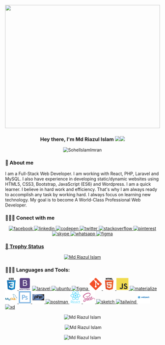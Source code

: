<a href="#"><img width="100%" src="https://sohelislamimran.netlify.app/static/media/Developer.e0ed7fbf.svg" height="400px"/></a>

<h3 align="center">Hey there, I'm Md Riazul Islam <img src="https://media.giphy.com/media/hvRJCLFzcasrR4ia7z/giphy.gif" width="28"><img src="https://emojis.slackmojis.com/emojis/images/1531849430/4246/blob-sunglasses.gif?1531849430" width="28"/></h3>

<p align="center">
<img src="https://komarev.com/ghpvc/?username=SohelIslamImran&label=Profile%20views&color=0e75b6&style=flat" alt="SohelIslamImran" />
</p>

### 📖 About me

I am a Full-Stack Web Developer. I am working with React, PHP, Laravel and MySQL. I also have experience in developing static/dynamic websites using HTML5, CSS3, Bootstrap, JavaScript (ES6) and Wordpress. I am a quick learner. I believe in hard work and efficiency. That's why I am always ready to accomplish any task by working hard. I always focus on learning new technology. My goal is to become A World-Class Professional Web Developer. 

 ### 🕵🏻‍♂️ Conect with me
 
  <p align="center">
 <a href="https://www.facebook.com/WhoIsRiaz/" target="_blank"> <img src="https://www.vectorlogo.zone/logos/facebook/facebook-icon.svg" alt="facebook" width="30" height="30"/>
 <a href="https://www.linkedin.com/in/engr-riazulislam/" target="_blank"> <img src="https://www.vectorlogo.zone/logos/linkedin/linkedin-icon.svg" alt="linkedin" width="30" height="30"/>
  <a href="https://codepen.io/devriazul" target="_blank"> <img src="https://www.vectorlogo.zone/logos/codepen/codepen-icon.svg" alt="codepen" width="30" height="30"/>
 <a href="https://twitter.com/ReazRaaz" target="_blank"> <img src="https://www.vectorlogo.zone/logos/twitter/twitter-icon.svg" alt="twitter" width="30" height="30"/>
 <a href="overflow.com/users/16483163/md-riazul-islam" target="_blank"> <img src="https://www.vectorlogo.zone/logos/stackoverflow/stackoverflow-icon.svg" alt="stackoverflow" width="30" height="30"/>
  <a href="https://www.pinterest.com/rootriaz/_saved/" target="_blank"> <img src="https://www.vectorlogo.zone/logos/pinterest/pinterest-icon.svg" alt="pinterest" width="30" height="30"/>
  <a href="" target="_blank"> <img src="https://www.vectorlogo.zone/logos/skype/skype-icon.svg" alt="skype" width="30" height="30"/>
  <a href="" target="_blank"> <img src="https://www.vectorlogo.zone/logos/whatsapp/whatsapp-icon.svg" alt="whatsapp" width="30" height="30"/>
  <a href="https://www.figma.com/files/user/989569216476556595?fuid=989569216476556595" target="_blank"> <img src="https://www.vectorlogo.zone/logos/figma/figma-icon.svg" alt="figma" width="30" height="30"/>
  </p>
   
### 🤵 Trophy Status
   
<p align="center"> <a href="https://github.com/ryo-ma/github-profile-trophy"><img src="https://github-profile-trophy.vercel.app/?username=devriazul" alt="Md Riazul Islam" /></a> </p>

### 👨🏻‍💻 Languages and Tools:
<p align="center">
 
 <a href="https://www.w3schools.com/css/" target="_blank"> <img src="https://raw.githubusercontent.com/devicons/devicon/master/icons/css3/css3-original-wordmark.svg" alt="css3" width="40" height="40"/> </a>
<a href="https://getbootstrap.com" target="_blank"> <img src="https://raw.githubusercontent.com/devicons/devicon/master/icons/bootstrap/bootstrap-plain-wordmark.svg" alt="bootstrap" width="40" height="40"/></a>
<a href="https://laravel.com/" target="_blank"> <img src="https://www.vectorlogo.zone/logos/laravel/laravel-icon.svg" alt="laravel" width="40" height="40"/> </a>
<a href="https://ubuntu.com/" target="_blank"> <img src="https://raw.githubusercontent.com/gilbarbara/logos/804dc257b59e144eaca5bc6ffd16949752c6f789/logos/ubuntu.svg" alt="ubuntu" width="40" height="40"/> </a> 
<a href="https://www.figma.com/" target="_blank"> <img src="https://www.vectorlogo.zone/logos/figma/figma-icon.svg" alt="figma" width="40" height="40"/> </a> 
<a href="https://github.com" target="_blank"> <img src="https://raw.githubusercontent.com/devicons/devicon/master/icons/git/git-plain.svg" alt="git" width="40" height="40"/> </a> 
<a href="https://www.w3.org/html/" target="_blank"> <img src="https://raw.githubusercontent.com/devicons/devicon/master/icons/html5/html5-original-wordmark.svg" alt="html5" width="40" height="40"/> </a> 
<a href="https://developer.mozilla.org/en-US/docs/Web/JavaScript" target="_blank"> <img src="https://raw.githubusercontent.com/devicons/devicon/master/icons/javascript/javascript-original.svg" alt="javascript" width="40" height="40"/> </a> 
<a href="https://materializecss.com/" target="_blank"> <img src="https://raw.githubusercontent.com/prplx/svg-logos/5585531d45d294869c4eaab4d7cf2e9c167710a9/svg/materialize.svg" alt="materialize" width="40" height="40"/> </a> 
<a href="https://www.mysql.com/" target="_blank"> <img src="https://raw.githubusercontent.com/devicons/devicon/master/icons/mysql/mysql-original-wordmark.svg" alt="mysql" width="40" height="40"/> </a> 
<a href="https://www.photoshop.com/en" target="_blank"> <img src="https://raw.githubusercontent.com/devicons/devicon/master/icons/photoshop/photoshop-line.svg" alt="photoshop" width="40" height="40"/> </a> 
<a href="https://www.php.net" target="_blank"> <img src="https://raw.githubusercontent.com/devicons/devicon/master/icons/php/php-original.svg" alt="php" width="40" height="40"/> </a> 
<a href="https://postman.com" target="_blank"> <img src="https://www.vectorlogo.zone/logos/getpostman/getpostman-icon.svg" alt="postman" width="40" height="40"/> </a> 
<a href="https://reactjs.org/" target="_blank"> <img src="https://raw.githubusercontent.com/devicons/devicon/master/icons/react/react-original-wordmark.svg" alt="react" width="40" height="40"/> </a> 
<a href="https://sass-lang.com" target="_blank"> <img src="https://raw.githubusercontent.com/devicons/devicon/master/icons/sass/sass-original.svg" alt="sass" width="40" height="40"/> </a> 
<a href="https://www.sketch.com/" target="_blank"> <img src="https://www.vectorlogo.zone/logos/sketchapp/sketchapp-icon.svg" alt="sketch" width="40" height="40"/> </a> 
<a href="https://tailwindcss.com/" target="_blank"> <img src="https://www.vectorlogo.zone/logos/tailwindcss/tailwindcss-icon.svg" alt="tailwind" width="40" height="40"/> </a> 
<a href="https://webpack.js.org" target="_blank"> <img src="https://raw.githubusercontent.com/devicons/devicon/d00d0969292a6569d45b06d3f350f463a0107b0d/icons/webpack/webpack-original-wordmark.svg" alt="webpack" width="40" height="40"/> </a> 
<a href="https://www.adobe.com/products/xd.html" target="_blank"> <img src="https://cdn.worldvectorlogo.com/logos/adobe-xd.svg" alt="xd" width="40" height="40"/> </a>
  
   </p>

  

<p align="center"><img align="center" src="https://github-readme-stats.vercel.app/api/top-langs?username=devriazul&show_icons=true&locale=en&layout=compact" alt="Md Riazul Islam"/></br></p>
   
    

<p align="center">&nbsp;<img align="center" src="https://github-readme-stats.vercel.app/api?username=devriazul&show_icons=true&locale=en" alt="Md Riazul Islam"/ ></br></p>

    
   
<p align="center"><img align="center" src="https://github-readme-streak-stats.herokuapp.com/?user=devriazul&" alt="Md Riazul Islam" /></p>

